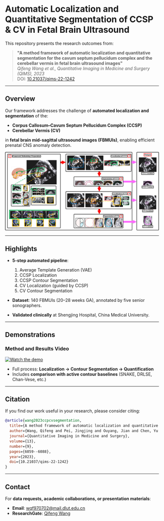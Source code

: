 # Automatic Localization and Quantitative Segmentation of CCSP & CV in Fetal Brain Ultrasound

This repository presents the research outcomes from:

> **"A method framework of automatic localization and quantitative segmentation for the cavum septum pellucidum complex and the cerebellar vermis in fetal brain ultrasound images"**  
> *Qifeng Wang et al., Quantitative Imaging in Medicine and Surgery (QIMS), 2023*  
> DOI: [10.21037/qims-22-1242](https://dx.doi.org/10.21037/qims-22-1242)

---

## Overview

Our framework addresses the challenge of **automated localization and segmentation** of the:
- **Corpus Callosum–Cavum Septum Pellucidum Complex (CCSP)**  
- **Cerebellar Vermis (CV)**  

in **fetal brain mid-sagittal ultrasound images (FBMUIs)**, enabling efficient prenatal CNS anomaly detection.

![Framework](media/method_overview.jpg)

---

## Highlights
- **5-step automated pipeline**:  
  1. Average Template Generation (VAE)  
  2. CCSP Localization  
  3. CCSP Contour Segmentation  
  4. CV Localization (guided by CCSP)  
  5. CV Contour Segmentation  

- **Dataset**: 140 FBMUIs (20–28 weeks GA), annotated by five senior sonographers.  
- **Validated clinically** at Shengjing Hospital, China Medical University.

---

## Demonstrations

### Method and Results Video
[![Watch the demo](media/results_demo.gif)](media/demo_video.mov)

- Full process: **Localization → Contour Segmentation → Quantification**  
- Includes **comparison with active contour baselines** (SNAKE, DRLSE, Chan-Vese, etc.)

---

## Citation

If you find our work useful in your research, please consider citing:

```bibtex
@article{wang2023ccpcvsegmentation,
  title={A method framework of automatic localization and quantitative segmentation for the cavum septum pellucidum complex and the cerebellar vermis in fetal brain ultrasound images},
  author={Wang, Qifeng and Pei, Jingjing and Ouyang, Jian and Chen, Yu and Pu, Jingyu and Humayun, Awais and Zhao, Dongdong and Liu, Bin},
  journal={Quantitative Imaging in Medicine and Surgery},
  volume={13},
  number={9},
  pages={6059--6088},
  year={2023},
  doi={10.21037/qims-22-1242}
}
```

---

## Contact
For **data requests, academic collaborations, or presentation materials**:  
- **Email**: [wqf970702@mail.dlut.edu.cn](mailto:wqf970702@mail.dlut.edu.cn)  
- **ResearchGate**: [Qifeng Wang](https://www.researchgate.net/profile/Qifeng-Wang-9?ev=hdr_xprf)
